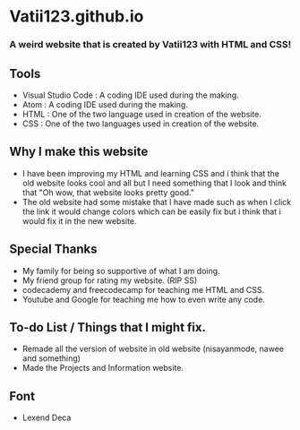 # Vatii123.github.io
### A weird website that is created by Vatii123 with HTML and CSS!

## Tools

- Visual Studio Code : A coding IDE used during the making.
- Atom : A coding IDE used during the making.
- HTML : One of the two language used in creation of the website.
- CSS : One of the two languages used in creation of the website.

## Why I make this website

- I have been improving my HTML and learning CSS and i think that the old website looks cool and all but I need something that I look and think that "Oh wow, that website looks pretty good."
- The old website had some mistake that I have made such as when I click the link it would change colors which can be easily fix but i think that i would fix it in the new website.

## Special Thanks

- My family for being so supportive of what I am doing.
- My friend group for rating my website. (RIP SS)
- codecademy and freecodecamp for teaching me HTML and CSS.
- Youtube and Google for teaching me how to even write any code.

## To-do List / Things that I might fix.

- Remade all the version of website in old website (nisayanmode, nawee and something)
- Made the Projects and Information website.

## Font

- Lexend Deca
